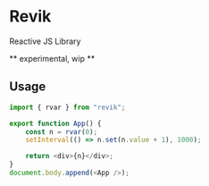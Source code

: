 # Revik
Reactive JS Library

** experimental, wip **

## Usage
```javascript
import { rvar } from "revik";

export function App() {
    const n = rvar(0);
    setInterval(() => n.set(n.value + 1), 1000);

    return <div>{n}</div>;
}
document.body.append(<App />);
```